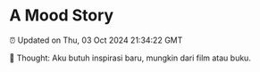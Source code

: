 # A Mood Story

⏰ Updated on Thu, 03 Oct 2024 21:34:22 GMT

💭 Thought: Aku butuh inspirasi baru, mungkin dari film atau buku.

